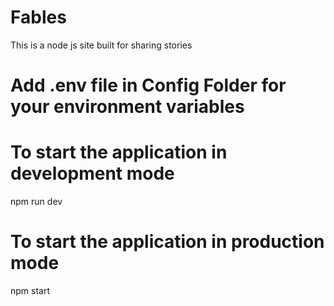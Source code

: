 # Fables
This is a node js site built for sharing stories


# Add .env file in Config Folder for your environment variables


# To start the application in development mode
npm run dev

# To start the application in production mode 
npm start

